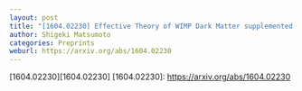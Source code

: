 ```yaml
---
layout: post
title: "[1604.02230] Effective Theory of WIMP Dark Matter supplemented by Simplified Models: Singlet-like Majorana fermion case"
author: Shigeki Matsumoto
categories: Preprints
weburl: https://arxiv.org/abs/1604.02230
---
```


[1604.02230][1604.02230]
[1604.02230]: https://arxiv.org/abs/1604.02230
